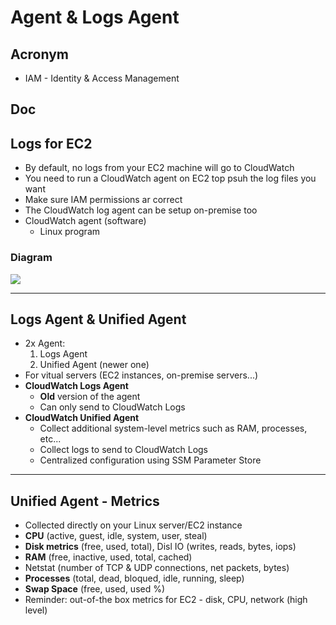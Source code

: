 # Agent & Logs Agent

## Acronym
* IAM - Identity & Access Management

## Doc

## Logs for EC2
* By default, no logs from your EC2 machine will go to CloudWatch
* You need to run a CloudWatch agent on EC2 top psuh the log files you want
* Make sure IAM permissions ar correct
* The CloudWatch log agent can be setup on-premise too  
* CloudWatch agent (software)
    * Linux program

### Diagram
[<img src="https://i.imgur.com/CBnetkq.png">](https://i.imgur.com/CBnetkq.png)

---

## Logs Agent & Unified Agent
* 2x Agent:
  1) Logs Agent
  2) Unified Agent (newer one)
* For vitual servers (EC2 instances, on-premise servers...)
* **CloudWatch Logs Agent**
    * **Old** version of the agent
    * Can only send to CloudWatch Logs
* **CloudWatch Unified Agent**
    * Collect additional system-level metrics such as RAM, processes, etc...
    * Collect logs to send to CloudWatch Logs
    * Centralized configuration using SSM Parameter Store
    
---

## Unified Agent - Metrics
* Collected directly on your Linux server/EC2 instance
* **CPU** (active, guest, idle, system, user, steal)
* **Disk metrics** (free, used, total), Disl IO (writes, reads, bytes, iops)
* **RAM** (free, inactive, used, total, cached)
* Netstat (number of TCP & UDP connections, net packets, bytes)
* **Processes** (total, dead, bloqued, idle, running, sleep)
* **Swap Space** (free, used, used %)
* Reminder: out-of-the box metrics for EC2 - disk, CPU, network (high level)
